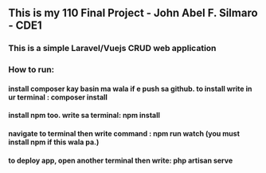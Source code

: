 ## This is my 110 Final Project - John Abel F. Silmaro - CDE1
### This is a simple Laravel/Vuejs CRUD web application

### How to run:
#### install composer kay basin ma wala if e push sa github. to install write in ur terminal : composer install
#### install npm too. write sa terminal: npm install
#### navigate to terminal then write command : npm run watch (you must install npm if this wala pa.)
#### to deploy app, open another terminal then write: php artisan serve 
